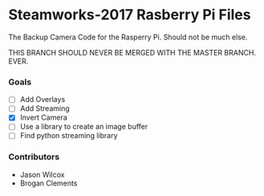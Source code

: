
# Steamworks-2017 Rasberry Pi Files

The Backup Camera Code for the Rasperry Pi. Should not be much else.

THIS BRANCH SHOULD NEVER BE MERGED WITH THE MASTER BRANCH. EVER.

### Goals
 - [ ] Add Overlays
 - [ ] Add Streaming
 - [X] Invert Camera
 - [ ] Use a library to create an image buffer
 - [ ] Find python streaming library

### Contributors
 * Jason Wilcox
 * Brogan Clements
